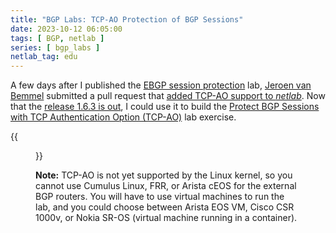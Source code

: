 ```yaml
---
title: "BGP Labs: TCP-AO Protection of BGP Sessions"
date: 2023-10-12 06:05:00
tags: [ BGP, netlab ]
series: [ bgp_labs ]
netlab_tag: edu
---
```

A few days after I published the [EBGP session protection](https://bgplabs.net/basic/6-protect/) lab, [Jeroen van Bemmel](https://www.linkedin.com/in/jeroenvbemmel/) submitted a pull request that [added TCP-AO support to _netlab_](https://netlab.tools/plugins/ebgp.utils/). Now that the [release 1.6.3 is out](https://netlab.tools/release/1.6/#release-1-6-3), I could use it to build the [Protect BGP Sessions with TCP Authentication Option (TCP-AO)](https://bgplabs.net/basic/9-ao/) lab exercise.
<!--more-->
{{<figure src="https://bgplabs.net/basic/topology-ao.png">}}

**Note:** TCP-AO is not yet supported by the Linux kernel, so you cannot use Cumulus Linux, FRR, or Arista cEOS for the external BGP routers. You will have to use virtual machines to run the lab, and you could choose between Arista EOS VM, Cisco CSR 1000v, or Nokia SR-OS (virtual machine running in a container).
